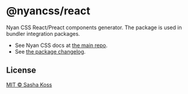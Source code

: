 # @nyancss/react

Nyan CSS React/Preact components generator. The package is used in bundler integration packages.

- See Nyan CSS docs at [the main repo](https://github.com/nyancss/nyancss).
- See [the package changelog](./CHANGELOG.md).

## License

[MIT © Sasha Koss](https://kossnocorp.mit-license.org/)
